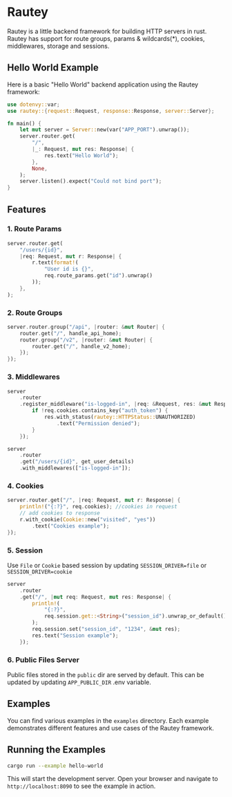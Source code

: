 # Rautey

Rautey is a little backend framework for building HTTP servers in rust. Rautey has support for route groups, params & wildcards(*), cookies, middlewares, storage and sessions.

## Hello World Example

Here is a basic "Hello World" backend application using the Rautey framework:

```rust
use dotenvy::var;
use rautey::{request::Request, response::Response, server::Server};

fn main() {
    let mut server = Server::new(var("APP_PORT").unwrap());
    server.router.get(
        "/",
        |_: Request, mut res: Response| {
            res.text("Hello World");
        },
        None,
    );
    server.listen().expect("Could not bind port");
}

```

## Features

### 1. Route Params

```rust
server.router.get(
    "/users/{id}",
    |req: Request, mut r: Response| {
        r.text(format!(
            "User id is {}",
            req.route_params.get("id").unwrap()
        ));
    },
);
```

### 2. Route Groups

```rust
server.router.group("/api", |router: &mut Router| {
    router.get("/", handle_api_home);
    router.group("/v2", |router: &mut Router| {
        router.get("/", handle_v2_home);
    });
});
```

### 3. Middlewares

```rust
server
    .router
    .register_middleware("is-logged-in", |req: &Request, res: &mut Response| {
        if !req.cookies.contains_key("auth_token") {
            res.with_status(rautey::HTTPStatus::UNAUTHORIZED)
                .text("Permission denied");
        }
    });

server
    .router
    .get("/users/{id}", get_user_details)
    .with_middlewares(["is-logged-in"]);
```

### 4. Cookies

```rust
server.router.get("/", |req: Request, mut r: Response| {
    println!("{:?}", req.cookies); //cookies in request
    // add cookies to response
    r.with_cookie(Cookie::new("visited", "yes"))
        .text("Cookies example");
});
```

### 5. Session

Use `File` or `Cookie` based session by updating `SESSION_DRIVER=file` or `SESSION_DRIVER=cookie`

```rust
server
    .router
    .get("/", |mut req: Request, mut res: Response| {
        println!(
            "{:?}",
            req.session.get::<String>("session_id").unwrap_or_default()
        );
        req.session.set("session_id", "1234", &mut res);
        res.text("Session example");
    });
```

### 6. Public Files Server

Public files stored in the `public` dir are served by default. This can be updated by updating `APP_PUBLIC_DIR` .env variable.

## Examples

You can find various examples in the `examples` directory. Each example demonstrates different features and use cases of the Rautey framework.

## Running the Examples

```bash
cargo run --example hello-world
```

This will start the development server. Open your browser and navigate to `http://localhost:8090` to see the example in action.
